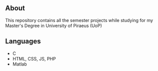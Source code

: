 ## About
This repository contains all the semester projects while studying for my Master's Degree in University of Piraeus (UoP)

## Languages

- C </br>
- HTML, CSS, JS, PHP </br>
- Matlab </br>
